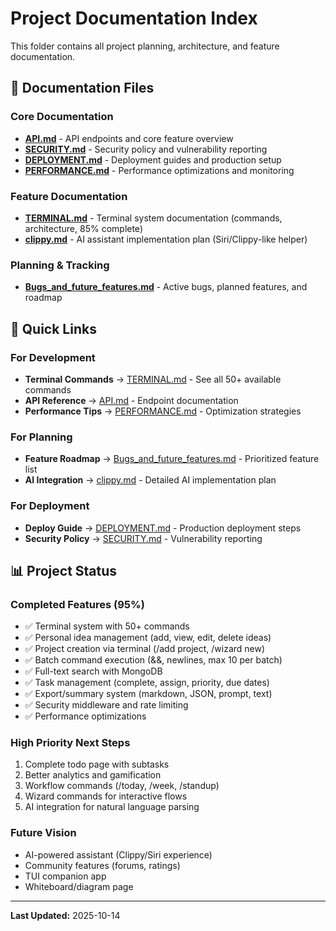 # Project Documentation Index

This folder contains all project planning, architecture, and feature documentation.

## 📁 Documentation Files

### Core Documentation
- **[API.md](./API.md)** - API endpoints and core feature overview
- **[SECURITY.md](./SECURITY.md)** - Security policy and vulnerability reporting
- **[DEPLOYMENT.md](./DEPLOYMENT.md)** - Deployment guides and production setup
- **[PERFORMANCE.md](./PERFORMANCE.md)** - Performance optimizations and monitoring

### Feature Documentation
- **[TERMINAL.md](./TERMINAL.md)** - Terminal system documentation (commands, architecture, 85% complete)
- **[clippy.md](./clippy.md)** - AI assistant implementation plan (Siri/Clippy-like helper)

### Planning & Tracking
- **[Bugs_and_future_features.md](./Bugs_and_future_features.md)** - Active bugs, planned features, and roadmap

## 🎯 Quick Links

### For Development
- **Terminal Commands** → [TERMINAL.md](./TERMINAL.md) - See all 50+ available commands
- **API Reference** → [API.md](./API.md) - Endpoint documentation
- **Performance Tips** → [PERFORMANCE.md](./PERFORMANCE.md) - Optimization strategies

### For Planning
- **Feature Roadmap** → [Bugs_and_future_features.md](./Bugs_and_future_features.md) - Prioritized feature list
- **AI Integration** → [clippy.md](./clippy.md) - Detailed AI implementation plan

### For Deployment
- **Deploy Guide** → [DEPLOYMENT.md](./DEPLOYMENT.md) - Production deployment steps
- **Security Policy** → [SECURITY.md](./SECURITY.md) - Vulnerability reporting

## 📊 Project Status

### Completed Features (95%)
- ✅ Terminal system with 50+ commands
- ✅ Personal idea management (add, view, edit, delete ideas)
- ✅ Project creation via terminal (/add project, /wizard new)
- ✅ Batch command execution (&&, newlines, max 10 per batch)
- ✅ Full-text search with MongoDB
- ✅ Task management (complete, assign, priority, due dates)
- ✅ Export/summary system (markdown, JSON, prompt, text)
- ✅ Security middleware and rate limiting
- ✅ Performance optimizations

### High Priority Next Steps
1. Complete todo page with subtasks
2. Better analytics and gamification
3. Workflow commands (/today, /week, /standup)
4. Wizard commands for interactive flows
5. AI integration for natural language parsing

### Future Vision
- AI-powered assistant (Clippy/Siri experience)
- Community features (forums, ratings)
- TUI companion app
- Whiteboard/diagram page

---

**Last Updated:** 2025-10-14
